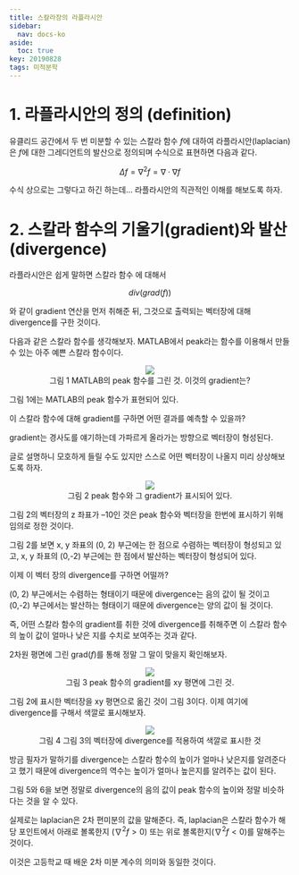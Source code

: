 ```yaml
---
title: 스칼라장의 라플라시안
sidebar:
  nav: docs-ko
aside:
  toc: true
key: 20190828
tags: 미적분학
---
```


# 1. 라플라시안의 정의 (definition)

유클리드 공간에서 두 번 미분할 수 있는 스칼라 함수 $f$에 대하여 라플라시안(laplacian)은 $f$에 대한 그레디언트의 발산으로 정의되며 수식으로 표현하면 다음과 같다. 

$$\Delta f = \nabla ^2 f = \nabla \cdot \nabla f$$

수식 상으로는 그렇다고 하긴 하는데... 라플라시안의 직관적인 이해를 해보도록 하자.

# 2. 스칼라 함수의 기울기(gradient)와 발산(divergence)


라플라시안은 쉽게 말하면 스칼라 함수 에 대해서

$$div(grad(f))$$

와 같이 gradient 연산을 먼저 취해준 뒤, 그것으로 출력되는 벡터장에 대해 divergence를 구한 것이다.

다음과 같은 스칼라 함수를 생각해보자. MATLAB에서 peak라는 함수를 이용해서 만들 수 있는 아주 예쁜 스칼라 함수이다.


<p align = "center">
  <img src = "https://raw.githubusercontent.com/angeloyeo/angeloyeo.github.io/master/pics/2019-08-28_laplacian/noname01.png">
<br>그림 1 MATLAB의 peak 함수를 그린 것. 이것의 gradient는?
</p>


그림 1에는 MATLAB의 peak 함수가 표현되어 있다. 

이 스칼라 함수에 대해 gradient를 구하면 어떤 결과를 예측할 수 있을까? 

gradient는 경사도를 얘기하는데 가파르게 올라가는 방향으로 벡터장이 형성된다. 

글로 설명하니 모호하게 들릴 수도 있지만 스스로 어떤 벡터장이 나올지 미리 상상해보도록 하자.



<p align = "center">
  <img src = "https://raw.githubusercontent.com/angeloyeo/angeloyeo.github.io/master/pics/2019-08-28_laplacian/noname02.png">
<br>그림 2 peak 함수와 그 gradient가 표시되어 있다.
</p>


그림 2의 벡터장의 z 좌표가 –10인 것은 peak 함수와 벡터장을 한번에 표시하기 위해 임의로 정한 것이다. 

그림 2를 보면 x, y 좌표의 (0, 2) 부근에는 한 점으로 수렴하는 벡터장이 형성되고 있고, x, y 좌표의 (0,-2) 부근에는 한 점에서 발산하는 벡터장이 형성되어 있다. 

이제 이 벡터 장의 divergence를 구하면 어떨까? 

(0, 2) 부근에서는 수렴하는 형태이기 때문에 divergence는 음의 값이 될 것이고 (0,-2) 부근에서는 발산하는 형태이기 때문에 divergence는 양의 값이 될 것이다.

즉, 어떤 스칼라 함수의 gradient를 취한 것에 divergence를 취해주면 이 스칼라 함수의 높이 값이 얼마나 낮은 지를 수치로 보여주는 것과 같다.

2차원 평면에 그린 grad($f$)를 통해 정말 그 말이 맞을지 확인해보자.

<p align = "center">
  <img src = "https://raw.githubusercontent.com/angeloyeo/angeloyeo.github.io/master/pics/2019-08-28_laplacian/noname03.png">
<br>그림 3 peak 함수의 gradient를 xy 평면에 그린 것.
</p>


그림 2에 표시한 벡터장을 xy 평면으로 옮긴 것이 그림 3이다. 이제 여기에 divergence를 구해서 색깔로 표시해보자.


<p align = "center">
  <img src = "https://raw.githubusercontent.com/angeloyeo/angeloyeo.github.io/master/pics/2019-08-28_laplacian/noname04.png">
<br>그림 4 그림 3의 벡터장에 divergence를 적용하여 색깔로 표시한 것
</p>


방금 필자가 말하기를 divergence는 스칼라 함수의 높이가 얼마나 낮은지를 알려준다고 했기 때문에 divergence의 역수는 높이가 얼마나 높은지를 알려주는 값이 된다.

그림 5와 6을 보면 정말로 divergence의 음의 값이 peak 함수의 높이와 정말 비슷하다는 것을 알 수 있다.

실제로는 laplacian은 2차 편미분의 값을 말해준다. 즉, laplacian은 스칼라 함수가 해당 포인트에서 아래로 볼록한지 ($\nabla^2f>0$) 또는 위로 볼록한지($\nabla^2f<0$)를 말해주는 것이다. 

이것은 고등학교 때 배운 2차 미분 계수의 의미와 동일한 것이다.